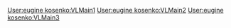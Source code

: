 [User:eugine kosenko:VLMain1](User:eugine_kosenko:VLMain1 "wikilink")
[User:eugine kosenko:VLMain2](User:eugine_kosenko:VLMain2 "wikilink")
[User:eugine kosenko:VLMain3](User:eugine_kosenko:VLMain3 "wikilink")
